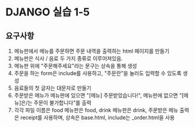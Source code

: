 # DJANGO 실습 1-5

## 요구사항
  1. 메뉴판에서 메뉴를 주문하면 주문 내역을 출력하는 html 페이지를 만들기
  2. 메뉴판은 식사 / 음료 두 가지 종류로 이루어져있음.
  3. 메뉴판 위에 "주문해주세요"라는 문구는 상속을 통해 생성
  4. 주문을 하는 form은 include를 사용하고, "주문란"을 눌러도 입력할 수 있도록 생성
  5. 음료들의 첫 글자는 대문자로 만들기
  6. 주문받은 메뉴가 메뉴판에 있으면 "[메뉴] 주문받았습니다!", 메뉴판에 없으면 "[메뉴]은/는 주문이 불가합니다"를 출력
  7. 각각 파일 이름은 food 메뉴판은 food, drink 메뉴판은 drink, 주문받은 메뉴 출력은 receipt를 사용하며, 상속은 base.html, include는 _order.html을 사용